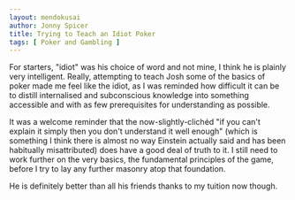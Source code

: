 ```yaml
---
layout: mendokusai
author: Jonny Spicer
title: Trying to Teach an Idiot Poker
tags: [ Poker and Gambling ]
---
```

For starters, "idiot" was his choice of word and not mine, I think he is plainly very intelligent.
Really, attempting to teach Josh some of the basics of poker made me feel like the idiot, as I was
reminded how difficult it can be to distill internalised and subconscious knowledge into something
accessible and with as few prerequisites for understanding as possible.

It was a welcome reminder that the now-slightly-clichéd "if you can't explain it simply then you
don't understand it well enough" (which is something I think there is almost no way Einstein actually said and has been habitually misattributed) does have a good deal of truth to it. I still
need to work further on the very basics, the fundamental principles of the game, before I try
to lay any further masonry atop that foundation.

He is definitely better than all his friends thanks to my tuition now though.


